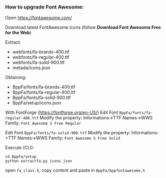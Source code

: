
### How to upgrade Font Awesome:

Open https://fontawesome.com/

Download latest FontAwesome icons (follow **Download Font Awesome Free for the Web**)

Extract:
- webfonts/fa-brands-400.ttf
- webfonts/fa-regular-400.ttf
- webfonts/fa-solid-900.ttf
- metada/icons.json

Obtaining:
- BppFa/fonts/fa-brands-400.ttf
- BppFa/fonts/fa-regular-400.ttf
- BppFa/fonts/fa-solid-900.ttf
- BppFa/setup/icons.json

With FontForge (https://fontforge.org/en-US/)
Edit Font `BppFa/fonts/fa-regular-400.ttf`
Modify the property: Informations->TTF Names->WWS Family: `Font Awesome 5 Free Regular`

Edit Font `BppFa/fonts/fa-solid-900.ttf`
Modify the property: Informations->TTF Names->WWS Family: `Font Awesome 5 Free Solid`

Execute (CLI):
```
cd BppFa/setup
python extractfa.py icons.json
```

open `fa_class.h`, copy content and paste in `BppFa/bppfontawesome.h`